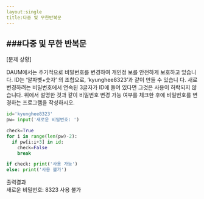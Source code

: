 ```yaml
---
layout:single
title:다중 및 무한반복문
---
```


###다중 및 무한 반복문
---
[문제 상황]  

DAUM에서는 주기적으로 비밀번호를 변경하여 개인정
보를 안전하게 보호하고 있습니다. ID는 ‘알파벳+숫자’ 의 조합으로, ‘kyunghee8323’과 같이 만들 수 있습니
다. 새로 변경하려는 비밀번호에서 연속된 3글자가 ID에
들어 있다면 그것은 사용이 허락되지 않습니다. 위에서
설명한 것과 같이 비밀번호 변경 가능 여부를 체크한
후에 비밀번호를 변경하는 프로그램을 작성하시오.

~~~python
id='kyunghee8323'
pw= input('새로운 비밀번호: ')

check=True
for i in range(len(pw)-2):
  if pw[i:i+3] in id:
    check=False
    break

if check: print('사용 가능') 
else: print('사용 불가')   
~~~
출력결과  
새로운 비밀번호: 8323
사용 불가
